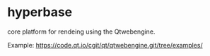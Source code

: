# hyperbase

core platform for rendeing using the Qtwebengine.

Example: https://code.qt.io/cgit/qt/qtwebengine.git/tree/examples/
